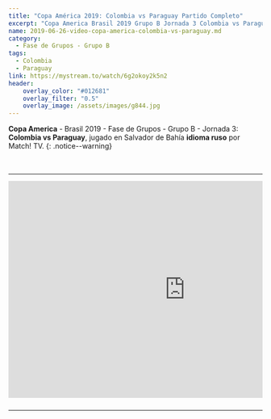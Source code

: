 ```yaml
---
title: "Copa América 2019: Colombia vs Paraguay Partido Completo"
excerpt: "Copa America Brasil 2019 Grupo B Jornada 3 Colombia vs Paraguay Partido Completo"
name: 2019-06-26-video-copa-america-colombia-vs-paraguay.md
category:
  - Fase de Grupos - Grupo B
tags:
  - Colombia
  - Paraguay 
link: https://mystream.to/watch/6g2okoy2k5n2
header:
    overlay_color: "#012681"
    overlay_filter: "0.5"
    overlay_image: /assets/images/g844.jpg
---
```


**Copa America** - Brasil 2019 - Fase de Grupos - Grupo B - Jornada 3: **Colombia vs Paraguay**, jugado en Salvador de Bahía **idioma ruso** por Match! TV.
{: .notice--warning}

<style>
	td {
	padding: 0;
	border-bottom: 0;
}
</style>

<br>
<div id="media">
	<center>
		<table>
			<tbody>
  				<tr>
					<td height="13" width="21" background="{{ site.url }}/{{ site.baseurl }}/assets/images/12421152032.png"></td>
					<td height="13" background="{{ site.url }}/{{ site.baseurl }}/assets/images/55452124552.png"></td>
					<td height="13" width="21" background="{{ site.url }}/{{ site.baseurl }}/assets/images/45454787.png"></td>
  				</tr>
				<tr>
					<td width="21" background="{{ site.url }}/{{ site.baseurl }}/assets/images/21210212120.png"></td>
					<td>
						<iframe src="https://embed.mystream.to/6g2okoy2k5n2" scrolling="no" frameborder="0" width="700" height="430" allowfullscreen="true" webkitallowfullscreen="true" mozallowfullscreen="true"></iframe>
					</td>
    					<td width="21" background="{{ site.url }}/{{ site.baseurl }}/assets/images/203233451.png"></td>
  				</tr>
				<tr>
    					<td height="17" width="21" background="{{ site.url }}/{{ site.baseurl }}/assets/images/23121542.png"></td>
    					<td height="17" background="{{ site.url }}/{{ site.baseurl }}/assets/images/12345456.png"></td>
    					<td height="25" width="21" background="{{ site.url }}/{{ site.baseurl }}/assets/images/2656564.png"></td>
  				</tr>
			</tbody>
		</table>
	</center>
</div>
